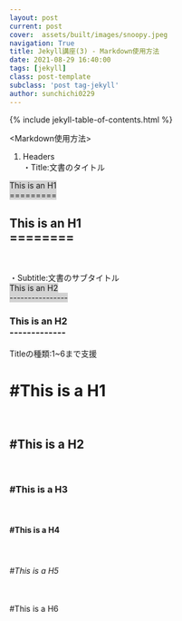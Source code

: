 ```yaml
---
layout: post
current: post
cover:  assets/built/images/snoopy.jpeg
navigation: True
title: Jekyll講座(3) - Markdown使用方法 
date: 2021-08-29 16:40:00
tags: [jekyll]
class: post-template
subclass: 'post tag-jekyll'
author: sunchichi0229
---
```


{% include jekyll-table-of-contents.html %}

<Markdown使用方法>
   
1. Headers<br>
・Title:文書のタイトル<br>
<span style="display:inline-box;background-color:lightgray;width:100px;height:50px;">
    This is an H1   <br>
    =========
</span>
<br>
<h2>
    This is an H1<br>
    ========
</h2>
<br>
   
・Subtitle:文書のサブタイトル<br>
<span style="display:inline-box;background-color:lightgray;width:100px;height:50px;">
    This is an H2<br>
    ----------------
</span>
<br>
<h3>
This is an H2<br>
-------------
</h3>

   
Titleの種類:1~6まで支援<br>
<h1>#This is a H1</h1><br> 
<h2>#This is a H2</h2><br>   
<h3>#This is a H3</h3><br>
<h4>#This is a H4</h4><br>
<h6>#This is a H5</h6><br>   
<h7>#This is a H6</h7><br>
    